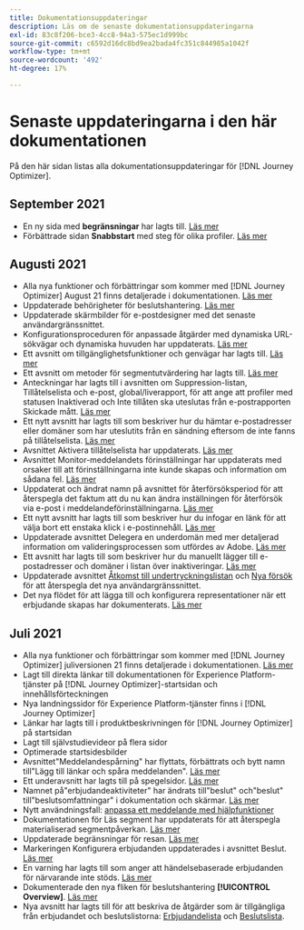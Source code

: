 ```yaml
---
title: Dokumentationsuppdateringar
description: Läs om de senaste dokumentationsuppdateringarna
exl-id: 83c8f206-bce3-4cc8-94a3-575ec1d999bc
source-git-commit: c6592d16dc8bd9ea2bada4fc351c844985a1042f
workflow-type: tm+mt
source-wordcount: '492'
ht-degree: 17%

---
```


# Senaste uppdateringarna i den här dokumentationen

På den här sidan listas alla dokumentationsuppdateringar för [!DNL Journey Optimizer].

## September 2021

* En ny sida med **begränsningar** har lagts till. [Läs mer](limitations.md)
* Förbättrade sidan **Snabbstart** med steg för olika profiler. [Läs mer](quick-start.md)

## Augusti 2021

* Alla nya funktioner och förbättringar som kommer med [!DNL Journey Optimizer] August 21 finns detaljerade i dokumentationen. [Läs mer](release-notes.md)
* Uppdaterade behörigheter för beslutshantering. [Läs mer](administration/ootb-product-profiles.md)
* Uppdaterade skärmbilder för e-postdesigner med det senaste användargränssnittet.
* Konfigurationsproceduren för anpassade åtgärder med dynamiska URL-sökvägar och dynamiska huvuden har uppdaterats. [Läs mer](action/about-custom-action-configuration.md#url-configuration)
* Ett avsnitt om tillgänglighetsfunktioner och genvägar har lagts till. [Läs mer](user-interface.md#accessibility)
* Ett avsnitt om metoder för segmentutvärdering har lagts till. [Läs mer](segment/about-segments.md#evaluation-method-in-journey-optimizer)
* Anteckningar har lagts till i avsnitten om Suppression-listan, Tillåtelselista och e-post, global/liverapport, för att ange att profiler med statusen Inaktiverad och Inte tillåten ska uteslutas från e-postrapporten Skickade mått. [Läs mer](reports/email-global-report.md)
* Ett nytt avsnitt har lagts till som beskriver hur du hämtar e-postadresser eller domäner som har uteslutits från en sändning eftersom de inte fanns på tillåtelselista. [Läs mer](allow-list.md#reporting)
* Avsnittet Aktivera tillåtelselista har uppdaterats. [Läs mer](allow-list.md#enable-allow-list)
* Avsnittet Monitor-meddelandets förinställningar har uppdaterats med orsaker till att förinställningarna inte kunde skapas och information om sådana fel. [Läs mer](configuration/message-presets.md#monitor-message-presets)
* Uppdaterat och ändrat namn på avsnittet för återförsöksperiod för att återspegla det faktum att du nu kan ändra inställningen för återförsök via e-post i meddelandeförinställningarna. [Läs mer](configuration/retries.md#retry-duration)
* Ett nytt avsnitt har lagts till som beskriver hur du infogar en länk för att välja bort ett enstaka klick i e-postinnehåll. [Läs mer](message-tracking.md#one-click-opt-out-link)
* Uppdaterade avsnittet Delegera en underdomän med mer detaljerad information om valideringsprocessen som utfördes av Adobe. [Läs mer](configuration/delegate-subdomain.md#subdomain-validation)
* Ett avsnitt har lagts till som beskriver hur du manuellt lägger till e-postadresser och domäner i listan över inaktiveringar. [Läs mer](configuration/manage-suppression-list.md#add-addresses-and-domains)
* Uppdaterade avsnittet [Åtkomst till undertryckningslistan](configuration/manage-suppression-list.md#access-suppression-list) och [Nya försök](configuration/retries.md) för att återspegla det nya användargränssnittet.
* Det nya flödet för att lägga till och konfigurera representationer när ett erbjudande skapas har dokumenterats. [Läs mer](offers/offer-library/creating-personalized-offers.md#representations)


## Juli 2021

* Alla nya funktioner och förbättringar som kommer med [!DNL Journey Optimizer] juliversionen 21 finns detaljerade i dokumentationen. [Läs mer](release-notes.md)
* Lagt till direkta länkar till dokumentationen för Experience Platform-tjänster på [!DNL Journey Optimizer]-startsidan och innehållsförteckningen
* Nya landningssidor för Experience Platform-tjänster finns i [!DNL Journey Optimizer]
* Länkar har lagts till i produktbeskrivningen för [!DNL Journey Optimizer] på startsidan
* Lagt till självstudievideor på flera sidor
* Optimerade startsidesbilder
* Avsnittet&quot;Meddelandespårning&quot; har flyttats, förbättrats och bytt namn till&quot;Lägg till länkar och spåra meddelanden&quot;. [Läs mer](message-tracking.md)
* Ett underavsnitt har lagts till på spegelsidor. [Läs mer](message-tracking.md#mirror-page)
* Namnet på&quot;erbjudandeaktiviteter&quot; har ändrats till&quot;beslut&quot; och&quot;beslut&quot; till&quot;beslutsomfattningar&quot; i dokumentation och skärmar. [Läs mer](offers/get-started/starting-offer-decisioning.md)
* Nytt användningsfall: [anpassa ett meddelande med hjälpfunktioner](personalization/personalization-use-case-helper-functions.md)
* Dokumentationen för Läs segment har uppdaterats för att återspegla materialiserad segmentpåverkan. [Läs mer](building-journeys/read-segment.md)
* Uppdaterade begränsningar för resan. [Läs mer](limitations.md)
* Markeringen Konfigurera erbjudanden uppdaterades i avsnittet Beslut. [Läs mer](offers/offer-activities/configure-offer-selection.md)
* En varning har lagts till som anger att händelsebaserade erbjudanden för närvarande inte stöds. [Läs mer](offers/offer-library/creating-personalized-offers.md#eligibility)
* Dokumenterade den nya fliken för beslutshantering **[!UICONTROL Overview]**. [Läs mer](offers/get-started/user-interface.md#overview)
* Nya avsnitt har lagts till för att beskriva de åtgärder som är tillgängliga från erbjudandet och beslutslistorna: [Erbjudandelista](offers/offer-library/creating-personalized-offers.md#offer-list) och [Beslutslista](offers/offer-activities/create-offer-activities.md#decision-list).
